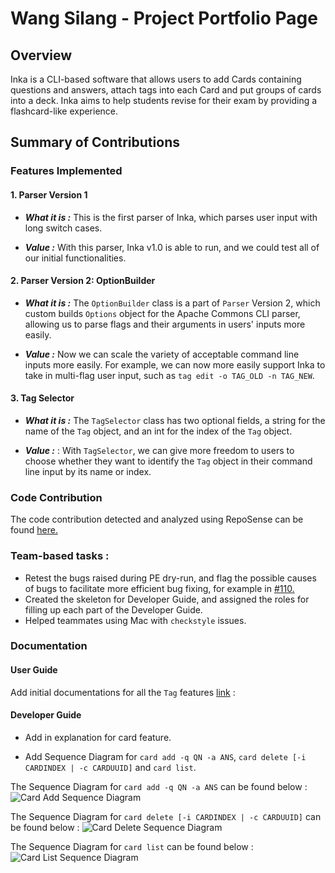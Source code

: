# Wang Silang - Project Portfolio Page

## Overview

Inka is a CLI-based software that allows users to add Cards containing questions and answers, attach tags into each Card
and put groups of cards into a deck. Inka aims to help students revise for their exam by providing a flashcard-like
experience.

## Summary of Contributions

### Features Implemented

#### 1. Parser Version 1

- ***What it is :***
  This is the first parser of Inka, which parses user input with long switch cases.

- ***Value :***
  With this parser, Inka v1.0 is able to run, and we could test all of our initial functionalities.

#### 2. Parser Version 2: OptionBuilder

- ***What it is :*** 
  The `OptionBuilder` class is a part of `Parser` Version 2, which custom builds `Options` object for the Apache Commons CLI parser, 
  allowing us to parse flags and their arguments in users' inputs more easily.

- ***Value :*** 
  Now we can scale the variety of acceptable command line inputs more easily. For example, we can now more easily support Inka to 
  take in multi-flag user input, such as `tag edit -o TAG_OLD -n TAG_NEW`.

#### 3. Tag Selector

- ***What it is :***
  The `TagSelector` class has two optional fields, a string for the name of the `Tag` object, and an int for the index of the `Tag` 
  object. 

- ***Value :*** : 
  With `TagSelector`, we can give more freedom to users to choose whether they want to identify the `Tag` object in their command line
  input by its name or index.

### Code Contribution

The code contribution detected and analyzed using RepoSense can be
found [here.](https://nus-cs2113-ay2223s2.github.io/tp-dashboard/?search=Wang&sort=groupTitle&sortWithin=title&timeframe=commit&mergegroup=&groupSelect=groupByRepos&breakdown=true&checkedFileTypes=docs~test-code~other~functional-code&since=2023-02-17&tabOpen=true&tabType=authorship&tabAuthor=JangusRoundstone&tabRepo=AY2223S2-CS2113-F10-1%2Ftp%5Bmaster%5D&authorshipIsMergeGroup=false&authorshipFileTypes=docs~test-code~functional-code&authorshipIsBinaryFileTypeChecked=false&authorshipIsIgnoredFilesChecked=false)

### Team-based tasks :

- Retest the bugs raised during PE dry-run, and flag the possible causes of bugs to facilitate more efficient bug fixing, for example in
[#110.](https://github.com/AY2223S2-CS2113-F10-1/tp/issues/110)
- Created the skeleton for Developer Guide, and assigned the roles for filling up each part of the Developer Guide.
- Helped teammates using Mac with `checkstyle` issues.

### Documentation

#### User Guide

Add initial documentations for all the `Tag` features [link](https://github.com/AY2223S2-CS2113-F10-1/tp/pull/91/files) :

#### Developer Guide

- Add in explanation for card feature. 

- Add Sequence Diagram for `card add -q QN -a ANS`, `card delete [-i CARDINDEX | -c CARDUUID]` and `card list`.

The Sequence Diagram for `card add -q QN -a ANS` can be found below :
![Card Add Sequence Diagram](../img/CardAddSequence.png)

The Sequence Diagram for `card delete [-i CARDINDEX | -c CARDUUID]` can be found below :
![Card Delete Sequence Diagram](../img/CardDeleteSequence.png)

The Sequence Diagram for `card list` can be found below :
![Card List Sequence Diagram](../img/CardListSequence.png)







